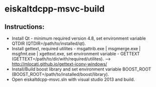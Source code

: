 # eiskaltdcpp-msvc-build

## Instructions: ##

- Install Qt - minimum required version 4.8, set environment variable QTDIR (QTDIR=/path/to/installed/qt).
- Install gettext, required utilites - msgattrib.exe | msgmerge.exe | msgfmt.exe | xgettext.exe, set environment variable
        - GETTEXT (GETTEXT=/path/to/dir/with/required/utilites). --> http://mlocati.github.io/gettext-iconv-windows/
- Install/Build boost library and set environment variable BOOST_ROOT (BOOST_ROOT=/path/to/installed/boost/library).
- Open eiskaltdcpp-msvc.sln with visual studio 2013 and build.

